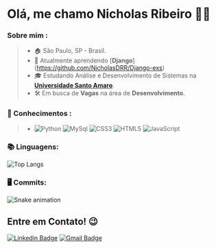 # Olá, me chamo **Nicholas Ribeiro** 🧑‍💻

### Sobre mim :
> * 🏠 São Paulo, SP - Brasil.
> * 🐍 Atualmente aprendendo [**Django**] (https://github.com/NicholasDRR/Django-exs)
> * 🎓 Estudando Análise e Desenvolvimento de Sistemas na [**Universidade Santo Amaro**](https://www.unisa.br/).
> * 🛠️ Em busca de **Vagas** na área de **Desenvolvimento**.
> 
### 🧠 Conhecimentos :
> * ![Python](https://img.shields.io/badge/-Python-181717?&logo=Python&logoColor=FFFFFF) ![MySql](https://img.shields.io/badge/-MySql-181717?&logo=MySQL&logoColor=FFFFFF) ![CSS3](https://img.shields.io/badge/-CSS-181717?&logo=CSS3&logoColor=FFFFFF) ![HTML5](https://img.shields.io/badge/-HTML-181717?&logo=HTML5&logoColor=FFFFFF) ![JavaScript](https://img.shields.io/badge/-JS-181717?&logo=JavaScript&logoColor=FFFFFF)

### 📚 Linguagens: 
![Top Langs](https://github-readme-stats.vercel.app/api/top-langs/?username=NicholasDRR&layout=hide_border=true&theme=dark&show_icons=true&hide=HTML,CSS)

### 🖥️ Commits: 
![Snake animation](https://github.com/NicholasDRR/NicholasDRR/blob/output/github-contribution-grid-snake.svg)
## **Entre em Contato!** 😉

[![Linkedin Badge](https://img.shields.io/badge/-LinkedIn-blue?style=flat-square&logo=Linkedin&logoColor=white&link=https://www.linkedin.com/in/nicholas-ribeiro-py)](https://www.linkedin.com/in/nicholas-ribeiro-py)
 [![Gmail Badge](https://img.shields.io/badge/-Gmail-c14438?style=flat-square&logo=Gmail&logoColor=white&link=mailto:nicholasreis48@gmail.com)](mailto:nicholasreis48@gmail.com)



